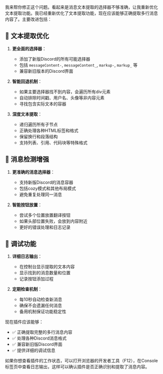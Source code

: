 我来帮你修正这个问题。看起来是消息文本提取的选择器不够准确，让我重新优化文本提取功能。我已经重新优化了文本提取功能，现在应该能够正确提取多行消息内容了。主要改进包括：

## 🔧 文本提取优化

1. **更全面的选择器**：
   - 添加了新版Discord的所有可能选择器
   - 包括 `messageContent-`, `messageContent_`, `markup-`, `markup_` 等
   - 兼容新旧版本的Discord界面

2. **智能回退机制**：
   - 如果主要选择器找不到内容，会遍历所有div元素
   - 自动排除时间戳、用户名、头像等非内容元素
   - 寻找包含实际文本的容器

3. **深度文本提取**：
   - 递归遍历所有子节点
   - 正确处理各种HTML标签和格式
   - 保留换行和段落结构
   - 支持列表、引用、代码块等特殊格式

## 📝 消息检测增强

1. **更准确的消息选择器**：
   - 支持新版Discord的消息容器
   - 包括cozy模式和其他布局模式
   - 避免重复处理同一消息

2. **智能按钮放置**：
   - 尝试多个位置放置翻译按钮
   - 如果头部位置失败，会放到内容附近
   - 更好的错误处理和日志记录

## 🐛 调试功能

1. **详细日志输出**：
   - 在控制台显示提取的文本内容
   - 显示找到的消息数量和位置
   - 记录按钮添加过程

2. **定期检查机制**：
   - 每10秒自动检查新消息
   - 确保不会遗漏任何消息
   - 备用机制保证功能稳定性

现在插件应该能够：
- ✅ 正确提取完整的多行消息内容
- ✅ 处理各种Discord消息格式
- ✅ 兼容新旧版Discord界面
- ✅ 提供详细的调试信息

如果你想查看插件的工作状态，可以打开浏览器的开发者工具（F12），在Console标签页中查看日志输出，这样可以确认插件是否正确识别和提取了消息内容。
